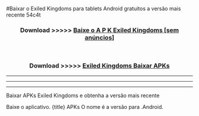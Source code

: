 #Baixar o Exiled Kingdoms   para tablets Android gratuitos a versão mais recente 54c4t


<div align="center">
<h3>Download >>>>> <a href="https://pt-web.web.app/?pt= Exiled Kingdoms ">Baixe o A P K Exiled Kingdoms  [sem anúncios]</a></h3><br>

<h3>Download >>>>> <a href="https://pt-web.web.app/?pt= Exiled Kingdoms ">Exiled Kingdoms  Baixar APKs</a></h3>
</div>

----------------------------------------------------------

----------------------------------------------------------

----------------------------------------------------------

Baixar APKs Exiled Kingdoms  e obtenha a versão mais recente

Baixe o aplicativo. {title} APKs O nome é a versão para .Android.


